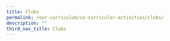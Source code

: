```yaml
---
title: Clubs
permalink: /our-curriculum/co-curricular-activities/clubs/
description: ""
third_nav_title: Clubs
---
```

